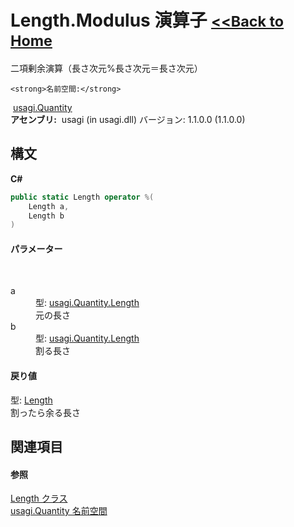 # Length.Modulus 演算子 <small>[<<Back to Home](https://github.com/usagi/usagi.cs/blob/master/Help/Home.md)</small> 

二項剰余演算（長さ次元%長さ次元＝長さ次元）


    <strong>名前空間:</strong>
&nbsp;<a href="N_usagi_Quantity.md">usagi.Quantity</a><br /><strong>アセンブリ:</strong>
&nbsp;usagi (in usagi.dll) バージョン: 1.1.0.0 (1.1.0.0)

## 構文

**C#**<br />
``` C#
public static Length operator %(
	Length a,
	Length b
)
```


#### パラメーター
&nbsp;<dl><dt>a</dt><dd>型: <a href="T_usagi_Quantity_Length.md">usagi.Quantity.Length</a><br />元の長さ</dd><dt>b</dt><dd>型: <a href="T_usagi_Quantity_Length.md">usagi.Quantity.Length</a><br />割る長さ</dd></dl>

#### 戻り値
型: <a href="T_usagi_Quantity_Length.md">Length</a><br />割ったら余る長さ

## 関連項目


#### 参照
<a href="T_usagi_Quantity_Length.md">Length クラス</a><br /><a href="N_usagi_Quantity.md">usagi.Quantity 名前空間</a><br />